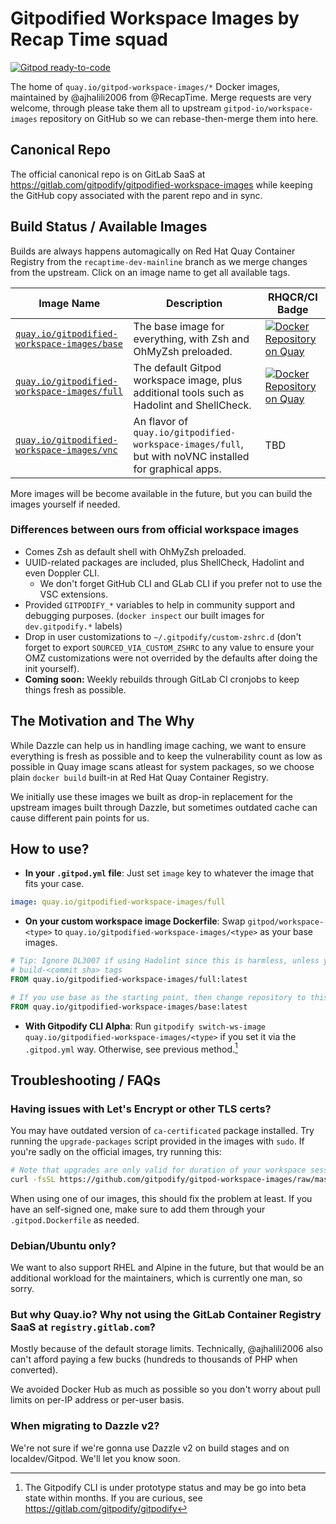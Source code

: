 # Gitpodified Workspace Images by Recap Time squad

[![Gitpod ready-to-code](https://img.shields.io/badge/Gitpod-ready--to--code-908a85?logo=gitpod&style=for-the-badge)](https://gitpod.io/#https://gitlab.com/gitpodify/gitpodified-workspace-images)

The home of `quay.io/gitpod-workspace-images/*` Docker images, maintained by @ajhalili2006 from @RecapTime. Merge requests are very welcome, through please take them all to upstream 
`gitpod-io/workspace-images` repository on GitHub so we can rebase-then-merge them into here.

## Canonical Repo

The official canonical repo is on GitLab SaaS at <https://gitlab.com/gitpodify/gitpodified-workspace-images> while keeping the GitHub copy associated with the parent repo and in sync.

## Build Status / Available Images

Builds are always happens automagically on Red Hat Quay Container Registry from the `recaptime-dev-mainline` branch as we merge changes from the upstream. Click on an image name to get all available tags.

| Image Name | Description | RHQCR/CI Badge |
| --- | --- | --- |
| [`quay.io/gitpodified-workspace-images/base`](https://quay.io/repository/gitpodified-workspace-images/base?tab=tags) | The base image for everything, with Zsh and OhMyZsh preloaded. | [![Docker Repository on Quay](https://quay.io/repository/gitpodified-workspace-images/base/status "Docker Repository on Quay")](https://quay.io/repository/gitpodified-workspace-images/base) |
| [`quay.io/gitpodified-workspace-images/full`](https://quay.io/repository/gitpodified-workspace-images/full?tab=tags) | The default Gitpod workspace image, plus additional tools such as Hadolint and ShellCheck. | [![Docker Repository on Quay](https://quay.io/repository/gitpodified-workspace-images/full/status "Docker Repository on Quay")](https://quay.io/repository/gitpodified-workspace-images/full) |
| [`quay.io/gitpodified-workspace-images/vnc`](https://quay.io/repository/gitpodified-workspace-images/vnc?tab=tags) | An flavor of `quay.io/gitpodified-workspace-images/full`, but with noVNC installed for graphical apps. | TBD |

More images will be become available in the future, but you can build the images yourself if needed.

### Differences between ours from official workspace images

* Comes Zsh as default shell with OhMyZsh preloaded.
* UUID-related packages are included, plus ShellCheck, Hadolint and even Doppler CLI.
    * We don't forget GitHub CLI and GLab CLI if you prefer not to use the VSC extensions.
* Provided `GITPODIFY_*` variables to help in community support and debugging purposes. (`docker inspect` our built images for `dev.gitpodify.*` labels)
* Drop in user customizations to `~/.gitpodify/custom-zshrc.d` (don't forget to export `SOURCED_VIA_CUSTOM_ZSHRC` to any value to ensure
your OMZ customizations were not overrided by the defaults after doing the init yourself).
* **Coming soon:** Weekly rebuilds through GitLab CI cronjobs to keep things fresh as possible.

## The Motivation and The Why

While Dazzle can help us in handling image caching, we want to ensure everything is fresh as possible and to keep the vulnerability count as low as possible in Quay image scans atleast for system packages,
so we choose plain `docker build` built-in at Red Hat Quay Container Registry.

We initially use these images we built as drop-in replacement for the upstream images built through Dazzle, but sometimes outdated cache can cause different pain points for us.

## How to use?

* **In your `.gitpod.yml` file**: Just set `image` key to whatever the image that fits your case.

```yml
image: quay.io/gitpodified-workspace-images/full
```

* **On your custom workspace image Dockerfile**: Swap `gitpod/workspace-<type>` to `quay.io/gitpodified-workspace-images/<type>` as your base images.

```dockerfile
# Tip: Ignore DL3007 if using Hadolint since this is harmless, unless you want to lock version with
# build-<commit sha> tags
FROM quay.io/gitpodified-workspace-images/full:latest

# If you use base as the starting point, then change repository to this:
FROM quay.io/gitpodified-workspace-images/base:latest
```

* **With Gitpodify CLI Alpha**: Run `gitpodify switch-ws-image quay.io/gitpodified-workspace-images/<type>` if you set it via the `.gitpod.yml` way. Otherwise, see previous method.[^1]

[^1]: The Gitpodify CLI is under prototype status and may be go into beta state within months. If you are curious, see <https://gitlab.com/gitpodify/gitpodify>

## Troubleshooting / FAQs

### Having issues with Let's Encrypt or other TLS certs?

You may have outdated version of `ca-certificated` package installed. Try running the `upgrade-packages` script provided in the images with `sudo`. If you're sadly on the official images, try running this:

```bash
# Note that upgrades are only valid for duration of your workspace session unless you add it to your .gitpod.Dockerfile.
curl -fsSL https://github.com/gitpodify/gitpod-workspace-images/raw/master/base/upgrade-packages | sudo bash -
```

When using one of our images, this should fix the problem at least. If you have an self-signed one, make sure to add them through your `.gitpod.Dockerfile` as needed.

### Debian/Ubuntu only?

We want to also support RHEL and Alpine in the future, but that would be an additional workload for the maintainers, which is currently one man, so sorry.

### But why Quay.io? Why not using the GitLab Container Registry SaaS at `registry.gitlab.com`?

Mostly because of the default storage limits. Technically, @ajhalili2006 also can't afford paying a few bucks (hundreds to thousands of PHP when converted).

We avoided Docker Hub as much as possible so you don't worry about pull limits on per-IP address or per-user basis.

### When migrating to Dazzle v2?

We're not sure if we're gonna use Dazzle v2 on build stages and on localdev/Gitpod. We'll let you know soon.
